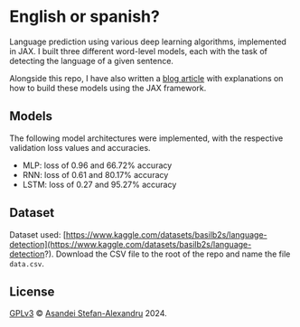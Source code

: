 # English or spanish?

Language prediction using various deep learning algorithms, implemented in JAX. I built three different word-level models, each with the task of detecting the language of a given sentence.

 Alongside this repo, I have also written a [blog article](https://asandei.com) with explanations on how to build these models using the JAX framework.

## Models

The following model architectures were implemented, with the respective validation loss values and accuracies.

- MLP: loss of 0.96 and 66.72% accuracy
- RNN: loss of 0.61 and 80.17% accuracy
- LSTM: loss of 0.27 and 95.27% accuracy

## Dataset

Dataset used: [https://www.kaggle.com/datasets/basilb2s/language-detection](https://www.kaggle.com/datasets/basilb2s/language-detection?). Download the CSV file to the root of the repo and name the file `data.csv`.

## License

[GPLv3](LICENSE) © [Asandei Stefan-Alexandru](https://asandei.com) 2024.

